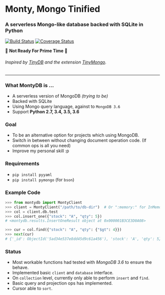 
# Monty, Mongo Tinified
### A serverless Mongo-like database backed with SQLite in Python

[![Build Status](https://travis-ci.org/davidlatwe/MontyDB.svg?branch=master)](https://travis-ci.org/davidlatwe/MontyDB)
[![Coverage Status](https://coveralls.io/repos/github/davidlatwe/MontyDB/badge.svg)](https://coveralls.io/github/davidlatwe/MontyDB)

:construction: **Not Ready For Prime Time** :construction:

###### Inspired by [TinyDB](https://github.com/msiemens/tinydb) and the extension [TinyMongo](https://github.com/schapman1974/tinymongo).

---

### What MontyDB is ...
* A serverless version of MongoDB *(trying to be)*
* Backed with SQLite
* Using Mongo query language, against to `MongoDB 3.6`
* Support **Python 2.7, 3.4, 3.5, 3.6**

### Goal
* To be an alternative option for projects which using MongoDB.
* Switch in between without changing document operation code. (If common ops is all you need)
* Improve my personal skill :p

### Requirements
* `pip install pyyaml`
* `pip install pymongo` (for `bson`)

### Example Code
```python
>>> from montydb import MontyClient
>>> client = MontyClient("/path/to/db-dir")  # Or ":memory:" for InMemory mode
>>> col = client.db.test
>>> col.insert_one({"stock": "A", "qty": 5})
# <montydb.results.InsertOneResult object at 0x000001B3CE3D0A08>

>>> cur = col.find({"stock": "A", "qty": {"$gt": 4}})
>>> next(cur)
# {'_id': ObjectId('5ad34e537e8dd45d9c61a456'), 'stock': 'A', 'qty': 5}
```

### Status
- Most workable functions had tested with *MongoDB 3.6* to ensure the behave.
- Implemented basic `client` and `database` interface.
- On `collection` level, currently only able to perform `insert` and `find`.
- Basic query and projection ops has implemented.
- Cursor able to `sort`.
